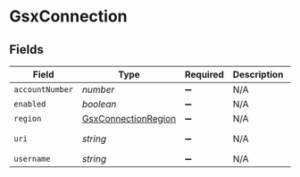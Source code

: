 # GsxConnection


## Fields

| Field                                                             | Type                                                              | Required                                                          | Description                                                       | Example                                                           |
| ----------------------------------------------------------------- | ----------------------------------------------------------------- | ----------------------------------------------------------------- | ----------------------------------------------------------------- | ----------------------------------------------------------------- |
| `accountNumber`                                                   | *number*                                                          | :heavy_minus_sign:                                                | N/A                                                               | 123456                                                            |
| `enabled`                                                         | *boolean*                                                         | :heavy_minus_sign:                                                | N/A                                                               |                                                                   |
| `region`                                                          | [GsxConnectionRegion](../../models/shared/gsxconnectionregion.md) | :heavy_minus_sign:                                                | N/A                                                               |                                                                   |
| `uri`                                                             | *string*                                                          | :heavy_minus_sign:                                                | N/A                                                               | https://gsxws2.apple.com/gsx-ws/services/am/asp                   |
| `username`                                                        | *string*                                                          | :heavy_minus_sign:                                                | N/A                                                               | applegsx@company.com                                              |